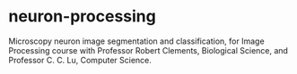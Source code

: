 neuron-processing
=================

Microscopy neuron image segmentation and classification, for Image Processing course with Professor Robert Clements, Biological Science, and Professor C. C. Lu, Computer Science.
